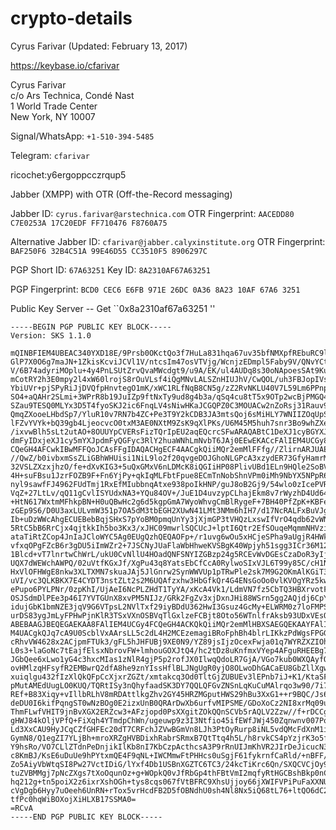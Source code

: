 crypto-details
==============

Cyrus Farivar (Updated: February 13, 2017)

https://keybase.io/cfarivar

Cyrus Farivar<BR>
c/o Ars Technica, Condé Nast<BR>
1 World Trade Center<BR>
New York, NY 10007

Signal/WhatsApp: `+1-510-394-5485`

Telegram: `cfarivar`

ricochet:y6ergoppcczrqup5

Jabber (XMPP) with OTR (Off-the-Record messaging)

Jabber ID: `cyrus.farivar@arstechnica.com`
OTR Fingerprint: `AACEDD80 C7E0253A 17C20EDF FF710476 F8760A75`

Alternative Jabber ID: `cfarivar@jabber.calyxinstitute.org`
OTR Fingerprint: `BAF250F6 32B4C51A 99E46D55 CC3510F5 8906297C`

PGP Short ID: `67A63251`
Key ID: `8A2310AF67A63251`

PGP Fingerprint: `BCD0 CEC6 E6FB 971E 26DC 0A36 8A23 10AF 67A6 3251`

Public Key Server -- Get ``0x8a2310af67a63251 ''

```
-----BEGIN PGP PUBLIC KEY BLOCK-----
Version: SKS 1.1.0

mQINBFIEM4UBEAC340YXD18E/9Prsb0OKctQo3f7HuLa831hqa67uv35bfNMXpfREbuRC9lp
GlP7X0O6g7maJN+1ZkisKcviJCVl1V/ntcsIm47osVTVjg/WcnjzEDmpl5Faby9V/QNvYCt7
V/6B74adyriMOplu+4y4PnLSUtZrvQvaMWcdgt9/u9A/EK/ul4AUDq8s30oNApoesSAt9KuO
mCotRY2h3E0mpy2l4xW60lrojS8rOuVLsf4iQgMNvLALSZnHIUJhV/CwQOL/uh3FBJopIVsd
YbiUVr+pjSPyRiJjDVQfpHnvtegO1mK/xWC1RLfNqB8CN5g/zZ2RvNKLU40V7L59Lm6PPnpN
SO4+aQAHr2SLmi+3WPrR8b19JuIZp9ftNxTy9ud8g4b3a/qSq4cu8tT5x9OTp2wcBjPMGQ4L
SZau9TESQ0MLYx3D5T4fyoSKJ2ic6FnqLV4sNiwHKaJCGQPZ0C3MOUACw2nZoRsj31Rauv9V
QmqZXooeLHbdSp7/YluR10v7RN7b4ZC+Pe3T9Y2kCDB3JA3mtsQoj6sMiHLY7WNIIZOqUpS0
lFZvYVYk+bQ39gb4LjeocvcO0txM3AE0NXtM9ZsK9qXlPKs/U6M45M5huh7snr3Bo9whZXek
/ixvwBlh5sLt2utAO+8OUUYpCVERsFizTQrIpEU2aqEQcrcSFwARAQABtC1DeXJ1cyBGYXJp
dmFyIDxjeXJ1cy5mYXJpdmFyQGFyc3RlY2huaWNhLmNvbT6JAj0EEwEKACcFAlIEM4UCGy8F
CQeGH4AFCwkIBwMFFQoJCAsFFgIDAQACHgECF4AACgkQiiMQr2emMlFFfg//ZlirnARJUAE4
//QwZ/b0ivbxmSsZLiGBhWHUisi1NiL9lo2f20qvgeDOJGhoNLGPcA3xzydER73GfyHamrMC
32VSLZXzxjhzO/fe+dXvKIG3+5uQxGMxV6nLDMcK8iQGIiHP08PlivUBd1ELn9HQle2SoBVI
4H+suFBsu1JzrFOZB9F+Fn6YjPy+qkIqMLFbtFpue8ECmTnNobShnVPm0iMh9NbYX5NPpR6h
nyl9sawfFJ4962FUdTmj1RxEfMIubbnqAtxe938poIkHNP/guJ8oB2Gj9/54wlo0zIcePVRt
VqZ+27LtLv/qQ11gCvlISYUdxNA3+YQu84OV+/JuE1D4uvzypCLhajEkm8v7rWyzhD4Ud643
+HtN617WxtmMFhkpBN+H0uQBwHc2g6d5kgpGmA7WyoWhvgCmBlRygeF+7BH40PfZpK+KBFei
zGEp9S6/D0U3axLULvmW351p7OA5dM3tbEGH2XUwN41LMt3NMm6hIH7/d17NcRALFxBuVJgv
Ib+uDzWWcAhgECUEBebBqjSHxS7pYoBM0pmqUnYy3jXjmGP3tVHQzLxswIfVrO4qdb62vWN4
5RtC5bB6RrCjx4qjtkkIh5bo3Kx3/xJHC09mwrlSQCUcJ+lptI6Qtr2EfSOuqeMqmmNHVzix
ataTiRtZCop4JnIaJCloWYC5Ag0EUgQzhQEQAOFp+/r1uvg6wOu5xHCjeSPha9aUgjR4HWkW
vfxqOPgFZcB6r3gDU5iImWZr2+7JSCNyJUaFlaWbHhweKVSBgK40Wpjyh51sgg3ICr36M12L
1Blcd+vT7lnrtwChWrL/ukU0CvNllU4HOadQNFSNYIZGBzp24g5RCEvWvDGEsCzaDoR3yIjB
UQX7dWEWchAWPQ/02uVtfKGxJf/XgPu43q8YatsEbCfCcA0RylwoSIxVJL6T99y85C/cH1NP
HxVlOFHWgE8nkw3XLTXMN7skuaJAj5JlGnrw2SynWWVUp1pTRwPle2sk7M9G2OKmAlKGiT30
uVI/vc3QLKBKX7E4CYDT3nstZLt2s2M6UQAfzxhw3HbGfkQr4G4ENsGoOo0vlKVOgYRz5kwZ
ePupo6PYLPNr/0zpKhI/UjAeI6NcPLZHdT1TyYA/xKcA4Vk1/LdmVN7fz5CbTQ3HBXrvotFE
OSJSdmDlPEe3p46I7YVTGUnX8xvPM5NIJz/GRk2FgZv3xjDxnJHi88WSrn5gg2AQjdj6CpYU
idujGbK1bmNZE3jqV9G6VTpsL2NVlTxf29iyBDdU362HwI3Gsuz4GcMy+ELWRM0z7loFMPSz
urDS83ygJmLyFPHwPjnKlR3TSxVXnOSBVqTlGxlzeFCBjt8Oto56WTnlfrAksb93UDxVEsQt
ABEBAAGJBEQEGAEKAA8FAlIEM4UCGy4FCQeGH4ACKQkQiiMQr2emMlHBXSAEGQEKAAYFAlIE
M4UACgkQJq7cA9U0ScblVxAArsLL5c2dL4H2MCEzemagiBRoFphBh4blrLIKkzPdWgsFPGGl
cRhvVW4628x2ACjpmFTUk3/gFL5hJHFUBj9XE0N9/YZ89jsIjzOcexFwja01q7WYRZXZIOhl
L0s3+laGoNc7tEajfElsxNbrovFW+lmhouGOXJtQ4/hc2tDz8uKnfmxVYep4AFguRHEEBg79
JGbQee6xLwo1yG4c3hxcMIas1zNlR4gjP5p2rofJX0IlwqQdoLR7GjA/VGo7kub0WXQAyfOq
ovHMlzqHFsyfR2EMBwrQ2dfA8he9znYIssHflBLJNgUgR0yjO8OLwoDhGACaEU8GbZllXgwk
xuiqlgu432fIzXlQkQFpCcXjxrZGZt/xmtakcq3Od0TltGjZUBUEv3lEPnb7iJ+K1/KtaSFR
pMutAMEdUugLO0KUQ/TQRtISy3nQhyfaadSK3DY7QQLQFGvZNSnLqKuCuMAlrqo3w90/7i7J
REf+B83Xiqy+vIllbRLhV8mRDAttlkgZhv2GY45HRZMGputHWS29hBu3XxG1++r9BQC/Js6a
deDU0I6kifPqngST0wNzBOg0E2izxUnB0QRArDwXb6urfvMIPSME/GDoXoCz2NI8xrMq09um
ThmFLwfVHIT9jnBvXGX2ERZcw3+AFzjopd0PsXXgitZOkQQnSCVb5rAQLV2Zzw//f+rDCCgN
gHWJ84kOljVPfQ+FiXqh4YTmdpChWn/ugeuwp9z3I3Ntfio45ifEWfJWj450Zqnwnv007Poj
Ld3XxCAU9HyJCqCZfGHFEc20dT7CRFchJZVwBGmVn8LJh3PtOyRurp8iNL5vdQMcFdXnM1ih
GymN8/Q1egZI7YLjBh+mroXRZgHVBDixhRabrSRmxB7QtTtq4h5L/h8rvkCS4pYzjrK3o5fG
Y9hsRo/VO7CLlZTdnPeDnjikIlKb8nI7KbCzpActhcsA3P9rRnUIJmKhVR2JIrDeJicucN3R
c8KmBJ/KsE6uDuUe9hPYtxmQE4F9qNL+IWCMmwFtPHHcs0uSgjF61fykrnfCaRld/+nBFF/D
Zo5AiyVbWtqSI8Pw27VctIDiG/lYxf4Db1USBnXGZTC6TC3/24kcTiKrc6Qn/SXQCVCjOy9U
tuZVBMMgj7pNcZXgs7tXoOqunOz+g+WOpkQ0vJfRbGp4thFBtVmI2mqfyRtHGCBshBkp0nCd
hq212g+tn5poiX2z6ixrXshOGh+tys8cqs067fVtBFRC9XhsUjjoy66jXWIFVPiPuFaXXNU2
cVgDgb6Hyy7uOeeh6UnRN+rTox5vrHcdFB2D5fOBNdhU0sh4Nl8Nx5iQ68tL76+ltQO6dC2B
tfPc0hqWiBOXojXiHLXB17SSMA0=
=RCvA
-----END PGP PUBLIC KEY BLOCK-----
```
